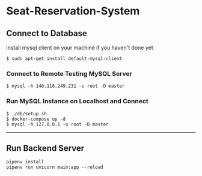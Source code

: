 # Seat-Reservation-System

## Connect to Database

install mysql client on your machine if you haven't done yet

```
$ sudo apt-get install default-mysql-client
```


### Connect to Remote Testing MySQL Server
```
$ mysql -h 140.116.249.231 -u root -D master
```
### Run MySQL Instance on Localhost and Connect
```
$ ./db/setup.sh
$ docker-compose up -d
$ mysql -h 127.0.0.1 -u root -D master
```

---

## Run Backend Server
```
pipenv install
pipenv run uvicorn main:app --reload
```
